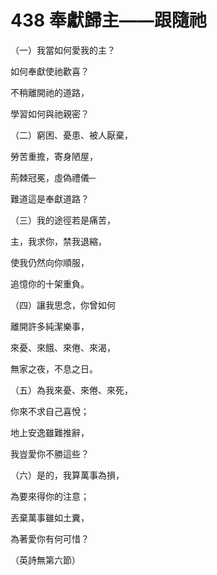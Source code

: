 # 438 奉獻歸主——跟隨祂

（一）我當如何愛我的主？

如何奉獻使祂歡喜？

不稍離開祂的道路，

學習如何與祂親密？

（二）窮困、憂患、被人厭棄，

勞苦重擔，寄身陋屋，

荊棘冠冕，虛偽禮儀─

難道這是奉獻道路？

（三）我的途徑若是痛苦，

主，我求你，禁我退縮，

使我仍然向你順服，

追憶你的十架重負。

（四）讓我思念，你曾如何

離開許多純潔樂事，

來憂、來餓、來倦、來渴，

無家之夜，不息之日。

（五）為我來憂、來倦、來死，

你來不求自己喜悅；

地上安逸雖難推辭，

我豈愛你不勝這些？

（六）是的，我算萬事為損，

為要來得你的注意；

丟棄萬事雖如土糞，

為著愛你有何可惜？

（英詩無第六節）

